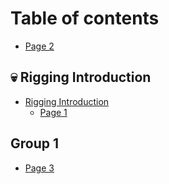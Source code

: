 # Table of contents

* [Page 2](README.md)

## 💀 Rigging Introduction

* [Rigging Introduction](<README (1).md>)
  * [Page 1](rigging-introduction/readme/page-1.md)

## Group 1

* [Page 3](group-1/page-3.md)
